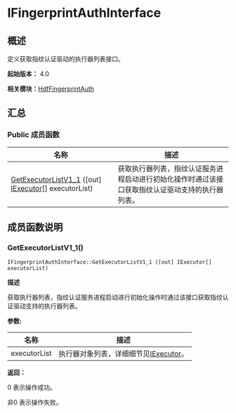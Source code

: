 # IFingerprintAuthInterface


## 概述

定义获取指纹认证驱动的执行器列表接口。

**起始版本：** 4.0

**相关模块：**[HdfFingerprintAuth](_hdf_fingerprint_auth_v11.md)


## 汇总


### Public 成员函数

| 名称 | 描述 | 
| -------- | -------- |
| [GetExecutorListV1_1](#getexecutorlistv1_1) ([out] [IExecutor](interface_i_executor_fingerauth_v11.md)[] executorList) | 获取执行器列表，指纹认证服务进程启动进行初始化操作时通过该接口获取指纹认证驱动支持的执行器列表。  | 


## 成员函数说明


### GetExecutorListV1_1()

```
IFingerprintAuthInterface::GetExecutorListV1_1 ([out] IExecutor[] executorList)
```
**描述**

获取执行器列表，指纹认证服务进程启动进行初始化操作时通过该接口获取指纹认证驱动支持的执行器列表。

**参数:**

| 名称 | 描述 | 
| -------- | -------- |
| executorList | 执行器对象列表，详细细节见[IExecutor](interface_i_executor_fingerauth_v11.md)。 | 

**返回：**

0 表示操作成功。

非0 表示操作失败。
